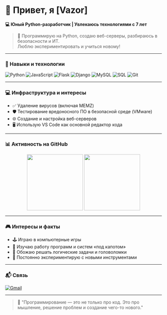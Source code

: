 # 👋 Привет, я [Vazor]

**💻 Юный Python-разработчик | Увлекаюсь технологиями с 7 лет**

> 🐍 Программирую на Python, создаю веб-серверы, разбираюсь в безопасности и ИТ.  
> Люблю экспериментировать и учиться новому!

---

### 🔧 Навыки и технологии

<p align="left">
  <img src="https://img.shields.io/badge/Python-3776AB?style=for-the-badge&logo=python&logoColor=white" alt="Python">
  <img src="https://img.shields.io/badge/JavaScript-F7DF1E?style=for-the-badge&logo=javascript&logoColor=black" alt="JavaScript">
  <img src="https://img.shields.io/badge/Flask-000000?style=for-the-badge&logo=flask&logoColor=white" alt="Flask">
  <img src="https://img.shields.io/badge/Django-092E20?style=for-the-badge&logo=django&logoColor=white" alt="Django">
  <img src="https://img.shields.io/badge/MySQL-4479A1?style=for-the-badge&logo=mysql&logoColor=white" alt="MySQL">
  <img src="https://img.shields.io/badge/SQL-orange?style=for-the-badge&logo=mysql&logoColor=white" alt="SQL">
  <img src="https://img.shields.io/badge/Git-F05032?style=for-the-badge&logo=git&logoColor=white" alt="Git">
</p>

---

### 💻 Инфраструктура и интересы

- ✅ Удаление вирусов (включая MEMZ)
- 🛡️ Тестирование вредоносного ПО в безопасной среде (VMware)
- 🌐 Создание и настройка веб-серверов
- 🖥 Использую VS Code как основной редактор кода

---

### 📊 Активность на GitHub

<div align="center">
  <img height="180em" src=" https://github-readme-stats.vercel.app/api?username=vazor-code&show_icons=true&theme=dracula&count_private=true"/>
  <img height="180em" src=" https://github-readme-stats.vercel.app/api/top-langs/?username=vazor-code&layout=compact&theme=dracula"/>
</div>

---

### 🎮 Интересы и факты

- 🕹 Играю в компьютерные игры
- 🤖 Изучаю работу программ и систем «под капотом»
- 🧠 Обожаю решать логические задачи и головоломки
- 🧪 Постоянно экспериментирую с новыми инструментами

---

### 📬 Связь

<p align="left">
  <a href="mailto:scoutboy0202@gmail.com">
    <img src=" https://img.shields.io/badge/Gmail-D14836?style=for-the-badge&logo=gmail&logoColor=white" alt="Gmail">
  </a>
</p>

---

> 🚀 "Программирование — это не только про код. Это про мышление, решение проблем и создание чего-то нового."
